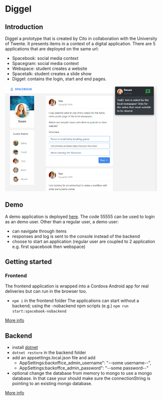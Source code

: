 # Diggel

## Introduction

Diggel a prototype that is created by Cito in collaboration with the University of Twente. It presents items in a context of a digital application. There are 5 applications that are deployed on the same url:
- Spacebook: social media context
- Spacegram: social media context
- Webspace: student creates a website
- Spacetalk: student creates a slide show
- Diggel: contains the login, start and end pages.

![alt text](screenshot.png)

## Demo

A demo application is deployed [here](https://diggel.azurewebsites.net/).
The code 55555 can be used to login as an demo user.
Other than a regular user, a demo user:
- can navigate through items
- responses and log is sent to the console instead of the backend
- choose to start an application (regular user are coupled to 2 application  e.g. first spacebook then webspace)

## Getting started

### Frontend

The frontend application is wrapped into a Cordova Android app for real deliveries but can run in the browser too.

- `npm i` in the frontend folder
The applications can start without a backend; using the -nobackend npm scripts (e.g.) `npm run start:spacebook-nobackend`

[More info](/frontend)

## Backend
- install [dotnet](https://dotnet.microsoft.com/download/dotnet/5.0)
- `dotnet restore` in the backend folder
- add an appsettings.local.json file and add 
    - AppSettings:backoffice_admin_username": "--some username--",
    - AppSettings:backoffce_admin_password": "--some password--"
- optional change the database from memory to mongo to use a mongo database. In that case your should make sure the connectionString is pointing to an existing mongo database.

[More info](/backend)